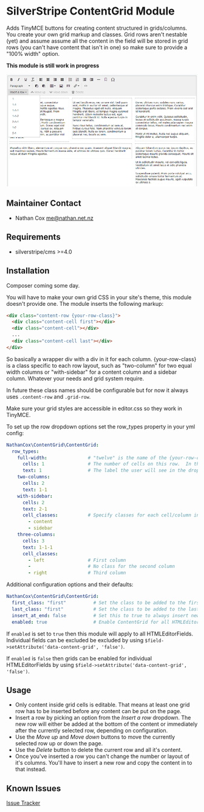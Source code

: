 # SilverStripe ContentGrid Module

Adds TinyMCE buttons for creating content structured in grids/columns.  You create your own grid markup and classes.  Grid rows aren't nestable (yet) and assume assume all the content in the field will be stored in grid rows (you can't have content that isn't in one) so make sure to provide a "100% width" option.

**This module is still work in progress**

![example of contentgrid in TinyMCE](./docs/content-grid-1.png)


## Maintainer Contact

* Nathan Cox <me@nathan.net.nz>

## Requirements

* silverstripe/cms >=4.0

## Installation

Composer coming some day.


You will have to make your own grid CSS in your site's theme, this module doesn't provide one. The module inserts the following markup:

```html
<div class="content-row {your-row-class}">
  <div class="content-cell first"></div>
  <div class="content-cell"></div>
  ...
  <div class="content-cell last"></div>
</div>
```

So basically a wrapper div with a div in it for each column.  {your-row-class} is a class specific to each row layout, such as "two-column" for two equal width columns or "with-sidebar" for a content column and a sidebar column.  Whatever your needs and grid system require.

In future these class names should be configurable but for now it always uses `.content-row` and `.grid-row`.

Make sure your grid styles are accessible in editor.css so they work in TinyMCE.

To set up the row dropdown options set the row_types property in your yml config:

```yml
NathanCox\ContentGrid\ContentGrid:
  row_types:
    full-width:               # "twelve" is the name of the {your-row-class} added to the row's element.
      cells: 1                # The number of cells on this row.  In this case a single full-width column.
      text: 1                 # The label the user will see in the dropdown.
    two-columns:
      cells: 2
      text: 1-1
    with-sidebar:
      cells: 2
      text: 2-1
      cell_classes:           # Specify classes for each cell/column in order.
        - content
        - sidebar
    three-columns:
      cells: 3
      text: 1-1-1
      cell_classes:         
        - left                # First column
        -                     # No class for the second column
        - right               # Third column
```

Additional configuration options and their defaults:

```yml
NathanCox\ContentGrid\ContentGrid:
  first_class: "first"          # Set the class to be added to the first cell of every row.  Defaults to "first".
  last_class: "first"           # Set the class to be added to the last cell of every row.  Defaults to "last".
  insert_at_end: false          # Set this to true to always insert new rows at the end fo the page instead of after the current row.
  enabled: true                 # Enable ContentGrid for all HTMLEditorFields.  See below.
```

If `enabled` is set to `true` then this module will apply to all HTMLEditorFields.  Individual fields can be excluded be excluded by using `$field->setAttribute('data-content-grid', 'false')`.

If `enabled` is `false` then grids can be enabled for individual HTMLEditorFields by using `$field->setAttribute('data-content-grid', 'false')`.


## Usage

* Only content inside grid cells is editable.  That means at least one grid row has to be inserted before any content can be put on the page.
* Insert a row by picking an option from the *Insert a row* dropdown.  The new row will either be added at the bottom of the content or immediately after the currently selected row, depending on configuration.
* Use the *Move up* and *Move down* buttons to move the currently selected row up or down the page.
* Use the *Delete* button to delete the current row and all it's content.
* Once you've inserted a row you can't change the number or layout of it's columns.  You'll have to insert a new row and copy the content in to that instead.


## Known Issues

[Issue Tracker](https://github.com/nathancox/silverstripe-contentgrid/issues)
